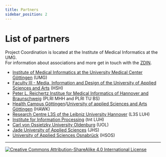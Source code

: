 ```yaml
---
title: Partners
sidebar_position: 2
---
```


# List of partners

Project Coordination is located at the Institute of Medical Informatics at the UMG.  
For information about associations and more get in touch with the [ZDIN](https://www.zdin.de/zukunftslabore/gesundheit).

- [Institute of Medical Informatics at the University Medical Center Göttingen](https://medizininformatik.umg.eu) (UMG)
- [Faculty III - Media, Information and Design of the University of Applied Sciences and Arts](https://f3.hs-hannover.de/en/about-us) (HSH)
- [Peter L. Reichertz Institue for Medical Informatics of Hannover and Braunschweig](https://www.plri.de) (PLRI MHH and PLRI TU BS)
- [Health Campus Göttingen](https://gesundheitscampus-goettingen.de)/[University of applied Sciences and Arts Göttingen](https://www.hawk.de/de) (HAWK)
- [Research Centre L3S of the Leibniz University Hannover](https://www.l3s.de/de) (L3S LUH)
- [Institute for Information Processing](https://www.tnt.uni-hannover.de) (tnt LUH)
- [Carl von Ossietzky University Oldenburg](https://uol.de) (UOL)
- [Jade University of Applied Sciences](https://www.jade-hs.de/en/) (JHS)
- [University of Applied Sciences Osnabrück](https://www.hs-osnabrueck.de) (HSOS)

---
[![Creative Commons Attribution-ShareAlike 4.0 International License](https://i.creativecommons.org/l/by-sa/4.0/88x31.png "Creative Commons Attribution-ShareAlike 4.0 International License")](http://creativecommons.org/licenses/by-sa/4.0/)